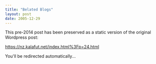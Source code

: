 ```yaml
---
title: "Belated Blogs"
layout: post
date: 2005-12-29
---
```


This pre-2014 post has been preserved as a static version of the original Wordpress post:

https://nz.kalafut.net/index.html%3Fp=24.html

You'll be redirected automatically...

<head>
  <meta http-equiv="refresh" content="5;url=https://nz.kalafut.net/index.html%3Fp=24.html">
</head>

